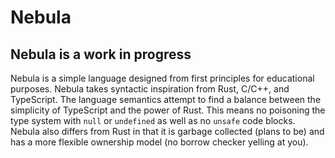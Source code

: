 # Nebula

## Nebula is a work in progress

Nebula is a simple language designed from first principles for educational purposes. Nebula takes syntactic inspiration from Rust, C/C++, and TypeScript. The language semantics attempt to find a balance between the simplicity of TypeScript and the power of Rust. This means no poisoning the type system with `null` or `undefined` as well as no `unsafe` code blocks. Nebula also differs from Rust in that it is garbage collected (plans to be) and has a more flexible ownership model (no borrow checker yelling at you).
